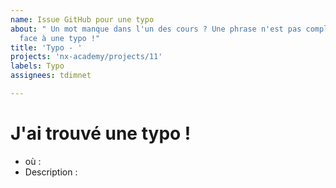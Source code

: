 ```yaml
---
name: Issue GitHub pour une typo
about: " Un mot manque dans l'un des cours ? Une phrase n'est pas complète. Vous voici
  face à une typo !"
title: 'Typo - '
projects: 'nx-academy/projects/11'
labels: Typo
assignees: tdimnet

---
```


# J'ai trouvé une typo !

<!-- Avant d'aller plus loin, je vous invite à lire le texte ci-dessous Comment signaler une typo ? -->

- où : 
- Description :  



<!-- 
## Comment signaler un typo ?

Merci beaucoup de prendre le temps d'ouvrir une issue pour signaler une typo que vous avez trouvé sur le cours.

Pour la traiter le plus rapidement possible, je vais avoir besoin de quelques informations :
- précisez où se trouve la typo (dans un chapitre ou dans un fichier) ;
- écrivez une rapide description et si besoin ajoutez un screenshot ;
- ajoutez si besoin une suggestion de modification ;
- modifiez le titre de l'issue pour ajouter le fichier ou chapitre en question

## Exemple 

Nom de l'issue : **Partie 1 / chap 2 : mot oublié**

- où : Partie 1 / chap 2
- Description :  je crois que tu a oublié le "se" à "on sert le plus souvent...."

![image](https://github.com/nx-academy/Developpez-des-applications-avec-TypeScript/assets/9935925/49940233-dcd4-4182-b209-427f7ff88abf)


Si vous vous demandez comment ajouter une image : https://stackoverflow.com/questions/10963205/how-to-attach-file-to-a-github-issue

-->
